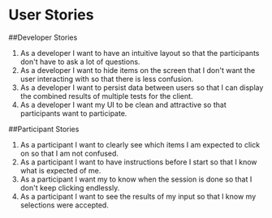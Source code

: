 # User Stories

##Developer Stories

1. As a developer I want to have an intuitive layout so that the participants don't have to ask a lot of questions.
2. As a developer I want to hide items on the screen that I don't want the user interacting with so that there is less confusion.
3. As a developer I want to persist data between users so that I can display the combined results of multiple tests for the client.
4. As a developer I want my UI to be clean and attractive so that participants want to participate.

##Participant Stories

1. As a participant I want to clearly see which items I am expected to click on so that I am not confused.
2. As a participant I want to have instructions before I start so that I know what is expected of me.
3. As a participant I want my to know when the session is done so that I don't keep clicking endlessly.
4. As a participant I want to see the results of my input so that I know my selections were accepted.
